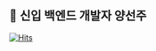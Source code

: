 <h2> 🐣 신입 백엔드 개발자 양선주 </h2>

[![Hits](https://hits.seeyoufarm.com/api/count/incr/badge.svg?url=https%3A%2F%2Fgithub.com%2FsunjuYang&count_bg=%23693DC8&title_bg=%23555555&icon=&icon_color=%23E7E7E7&title=hits&edge_flat=false)](https://hits.seeyoufarm.com)

